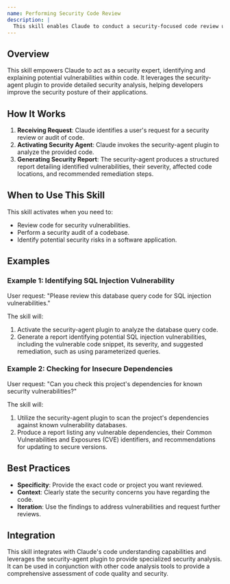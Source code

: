 ```yaml
---
name: Performing Security Code Review
description: |
  This skill enables Claude to conduct a security-focused code review using the security-agent plugin. It analyzes code for potential vulnerabilities like SQL injection, XSS, authentication flaws, and insecure dependencies. Claude uses this skill when the user explicitly requests a security audit, asks for a code review with a focus on security, or mentions security concerns related to code. The security-agent plugin then provides structured security findings with severity ratings, code locations, impact assessments, and remediation guidance.
---
```


## Overview

This skill empowers Claude to act as a security expert, identifying and explaining potential vulnerabilities within code. It leverages the security-agent plugin to provide detailed security analysis, helping developers improve the security posture of their applications.

## How It Works

1. **Receiving Request**: Claude identifies a user's request for a security review or audit of code.
2. **Activating Security Agent**: Claude invokes the security-agent plugin to analyze the provided code.
3. **Generating Security Report**: The security-agent produces a structured report detailing identified vulnerabilities, their severity, affected code locations, and recommended remediation steps.

## When to Use This Skill

This skill activates when you need to:
- Review code for security vulnerabilities.
- Perform a security audit of a codebase.
- Identify potential security risks in a software application.

## Examples

### Example 1: Identifying SQL Injection Vulnerability

User request: "Please review this database query code for SQL injection vulnerabilities."

The skill will:
1. Activate the security-agent plugin to analyze the database query code.
2. Generate a report identifying potential SQL injection vulnerabilities, including the vulnerable code snippet, its severity, and suggested remediation, such as using parameterized queries.

### Example 2: Checking for Insecure Dependencies

User request: "Can you check this project's dependencies for known security vulnerabilities?"

The skill will:
1. Utilize the security-agent plugin to scan the project's dependencies against known vulnerability databases.
2. Produce a report listing any vulnerable dependencies, their Common Vulnerabilities and Exposures (CVE) identifiers, and recommendations for updating to secure versions.

## Best Practices

- **Specificity**: Provide the exact code or project you want reviewed.
- **Context**: Clearly state the security concerns you have regarding the code.
- **Iteration**: Use the findings to address vulnerabilities and request further reviews.

## Integration

This skill integrates with Claude's code understanding capabilities and leverages the security-agent plugin to provide specialized security analysis. It can be used in conjunction with other code analysis tools to provide a comprehensive assessment of code quality and security.